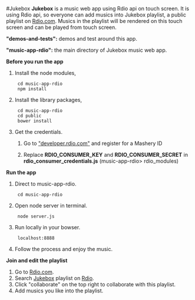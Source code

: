 #Jukebox
**Jukebox** is a music web app using Rdio api on touch screen. It is using Rdio api, so everyone can add musics into Jukebox playlist, a public playlist on [Rdio.com](http://www.rdio.com/). Musics in the playlist will be rendered on this touch screen and can be played from touch screen. 



**"demos-and-tests":** demos and test around this app.

**"music-app-rdio":** the main directory of Jukebox music web app.



**Before you run the app**


1. Install the node modules,

        cd music-app-rdio
        npm install

2. Install the library packages,

        cd music-app-rdio 
        cd public
        bower install

3. Get the credentials.

	1) Go to ["developer.rdio.com"](https://secure.mashery.com/login/rdio.mashery.com/) and register for a Mashery ID
	
	2) Replace **RDIO_CONSUMER_KEY** and **RDIO_CONSUMER_SECRET** in **rdio_consumer_credentials.js** (music-app-rdio> rdio_modules)

**Run the app**

1. Direct to music-app-rdio.

        cd music-app-rdio

2. Open node server in terminal.

        node server.js

4. Run locally in your bowser.

        localhost:8888
        
5. Follow the process and enjoy the music.


**Join and edit the playlist**

1. Go to [Rdio.com](http://www.rdio.com/).
2. Search [Jukebox](http://rd.io/x/Rl4SxkEvz3Jk/) playlist on [Rdio](http://www.rdio.com/).
3. Click "collaborate" on the top right to collaborate with this playlist.
4. Add musics you like into the playlist.


